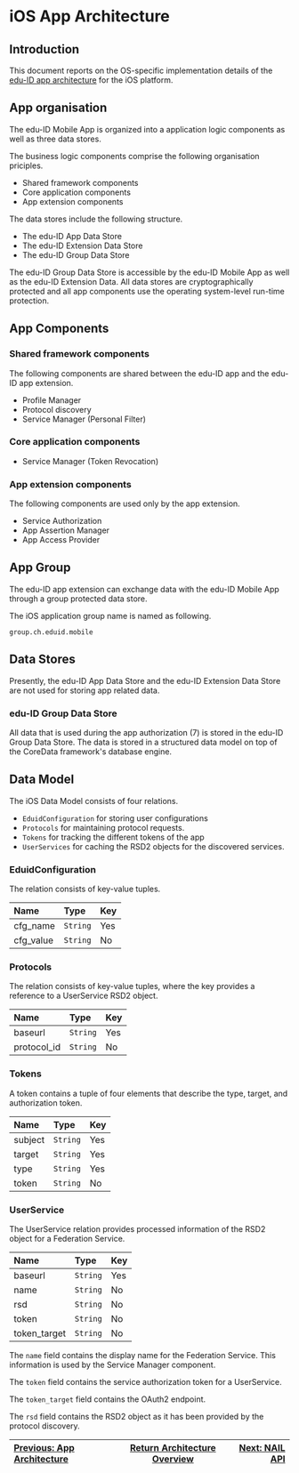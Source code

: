 # iOS App Architecture

## Introduction

This document reports on the OS-specific implementation details of the [edu-ID app architecture](30-app-architecture.md) for the iOS platform.

## App organisation

The edu-ID Mobile App is organized into a application logic components as well as three data stores.

The business logic components comprise the following organisation priciples.

* Shared framework components
* Core application components
* App extension components

The data stores include the following structure.

* The edu-ID App Data Store
* The edu-ID Extension Data Store
* The edu-ID Group Data Store

The edu-ID Group Data Store is accessible by the edu-ID Mobile App as well as the edu-ID Extension Data. All data stores are cryptographically protected and all app components use the operating system-level run-time protection.

## App Components

### Shared framework components

The following components are shared between the edu-ID app and the edu-ID app extension.

* Profile Manager
* Protocol discovery
* Service Manager (Personal Filter)

### Core application components

* Service Manager (Token Revocation)

### App extension components

The following components are used only by the app extension.

* Service Authorization
* App Assertion Manager
* App Access Provider

## App Group

The edu-ID app extension can exchange data with the edu-ID Mobile App through a group protected data store.

The iOS application group name is named as following.

``` group.ch.eduid.mobile ```

## Data Stores

Presently, the edu-ID App Data Store and the edu-ID Extension Data Store are not used for storing app related data.

### edu-ID Group Data Store

All data that is used during the app authorization (7) is stored in the edu-ID Group Data Store. The data is stored in a structured data model on top of the CoreData framework's database engine.

## Data Model

The iOS Data Model consists of four relations.

* ``` EduidConfiguration ``` for storing user configurations
* ``` Protocols ``` for maintaining protocol requests.
* ``` Tokens ``` for tracking the different tokens of the app
* ``` UserServices ``` for caching the RSD2 objects for the discovered services.

### EduidConfiguration

The relation consists of key-value tuples.

| Name | Type | Key |
| :---- | :---- | :---- |
| cfg_name | ```String``` | Yes |
| cfg_value | ```String``` | No |

### Protocols

The relation consists of key-value tuples, where the key provides a reference to a UserService RSD2 object.

| Name | Type | Key |
| :---- | :---- | :---- |
| baseurl | ```String``` | Yes |
| protocol_id | ```String``` | No |

### Tokens

A token contains a tuple of four elements that describe the type, target, and authorization token.

| Name | Type | Key |
| :---- | :---- | :---- |
| subject | ```String``` | Yes |
| target | ```String``` | Yes |
| type | ```String``` | Yes |
| token | ```String``` | No |

### UserService

The UserService relation provides processed information of the RSD2 object for a Federation Service.

| Name | Type | Key |
| :---- | :---- | :---- |
| baseurl | ```String``` | Yes |
| name | ```String``` | No |
| rsd | ```String``` | No |
| token | ```String``` | No |
| token_target | ```String``` | No |

The ```name``` field contains the display name for the Federation Service. This information is used by the Service Manager component.

The ```token``` field contains the service authorization token for a UserService.

The ```token_target``` field contains the OAuth2 endpoint.

The ```rsd``` field contains the RSD2 object as it has been provided by the protocol discovery.


| [Previous: App Architecture](30-app-architecture.md) | [Return Architecture Overview](00-overview.md) | [Next: NAIL API](40-nail-api.md) |
| :---- | :----: | ----: |